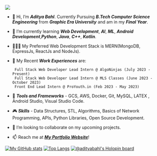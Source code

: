 ![](https://komarev.com/ghpvc/?username=AdityaBahl)
- 👋 Hi, I’m ***Aditya Bahl***. Currently Pursuing ***B.Tech Computer Science Engineering*** from ***Graphic Era University*** and am in my ***Final Year***.
- 🌱 I’m currently learning ***Web Development***, ***AI***, ***ML***, ***Android Development***,***Python***, ***Java***, ***C++***, ***Kotlin***.
- 👨🏼‍🚀 My Preferred Web Development Stack is MERN(MongoDB, ExpressJs, ReactJs and NodeJs).
- 🚀 My Recent ***Work Experiences*** are:

       Full Stack Web Developer Lead Intern @ AlgoNinjas (July 2023 - Present)
       Full Stack Web Developer Lead Intern @ MLS Classes (June 2023 - October 2023) 
       Front End Lead Intern @ ProYouth.in (Feb 2023 - May 2023)
- 🤖 ***Tools and Frameworks*** - GCS, AWS, Docker, Git, MySQL, LATEX , Android Studio, Visual Studio Code.
- 🎮 ***Skills*** - Data Structures, STL, Algorithms, Basics of Network Programming, APIs, Python Libraries, Open Source Development.
- 💞️ I’m looking to collaborate on my upcoming projects.
- 📫 Reach me at ***[My Portfolio Website](https://adityabahl.github.io/)***!

<!---
AdityaBahl/AdityaBahl is a ✨ special ✨ repository because its `README.md` (this file) appears on your GitHub profile.
You can click the Preview link to take a look at your changes.
--->

<!---
![github contribution grid snake animation](https://raw.githubusercontent.com/AdityaBahl/AdityaBahl/output/github-contribution-grid-snake-dark.svg#gh-dark-mode-only)![github contribution grid snake animation](https://raw.githubusercontent.com/AdityaBahl/AdityaBahl/output/github-contribution-grid-snake.svg#gh-light-mode-only)
--->

[![My GitHub stats](https://github-readme-stats.vercel.app/api?username=adityabahl&theme=tokyonight&showicons=true)](https://github.com/anuraghazra/github-readme-stats)
[![Top Langs](https://github-readme-stats.vercel.app/api/top-langs/?username=adityabahl&theme=tokyonight&layout=compact&langs_count=10)](https://github.com/anuraghazra/github-readme-stats)
[![@adityabahl's Holopin board](https://holopin.me/adityabahl)](https://holopin.io/@adityabahl)
<!---
<p align="center"> 
  Visitor count<br>
  <img src="https://profile-counter.glitch.me/AdityaBahl/count.svg" />
</p>
--->
